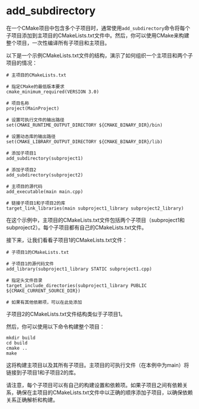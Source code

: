 # add_subdirectory

在一个CMake项目中包含多个子项目时，通常使用`add_subdirectory`命令将每个子项目添加到主项目的CMakeLists.txt文件中。然后，你可以使用CMake来构建整个项目，一次性编译所有子项目和主项目。

以下是一个示例CMakeLists.txt文件的结构，演示了如何组织一个主项目和两个子项目的情况：

```
# 主项目的CMakeLists.txt

# 指定CMake的最低版本要求
cmake_minimum_required(VERSION 3.0)

# 项目名称
project(MainProject)

# 设置可执行文件的输出路径
set(CMAKE_RUNTIME_OUTPUT_DIRECTORY ${CMAKE_BINARY_DIR}/bin)

# 设置动态库的输出路径
set(CMAKE_LIBRARY_OUTPUT_DIRECTORY ${CMAKE_BINARY_DIR}/lib)

# 添加子项目1
add_subdirectory(subproject1)

# 添加子项目2
add_subdirectory(subproject2)

# 主项目的源代码
add_executable(main main.cpp)

# 链接子项目1和子项目2的库
target_link_libraries(main subproject1_library subproject2_library)
```

在这个示例中，主项目的CMakeLists.txt文件包括两个子项目（subproject1和subproject2）。每个子项目都有自己的CMakeLists.txt文件。

接下来，让我们看看子项目1的CMakeLists.txt文件：

```
# 子项目1的CMakeLists.txt

# 子项目1的源代码文件
add_library(subproject1_library STATIC subproject1.cpp)

# 指定头文件目录
target_include_directories(subproject1_library PUBLIC ${CMAKE_CURRENT_SOURCE_DIR})

# 如果有其他依赖项，可以在此处添加
```

子项目2的CMakeLists.txt文件结构类似于子项目1。

然后，你可以使用以下命令构建整个项目：

```
mkdir build
cd build
cmake ..
make
```

这将构建主项目以及其所有子项目。主项目的可执行文件（在本例中为main）将链接到子项目1和子项目2的库。

请注意，每个子项目可以有自己的构建设置和依赖项。如果子项目之间有依赖关系，确保在主项目的CMakeLists.txt文件中以正确的顺序添加子项目，以确保依赖关系正确解析和构建。